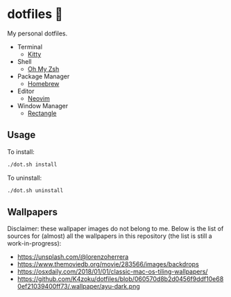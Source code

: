 # dotfiles 📁

My personal dotfiles.

- Terminal
  - [Kitty](https://sw.kovidgoyal.net/kitty/)
- Shell
  - [Oh My Zsh](https://ohmyz.sh/)
- Package Manager
  - [Homebrew](https://brew.sh/)
- Editor
  - [Neovim](https://neovim.io/)
- Window Manager
  - [Rectangle](https://rectangleapp.com/)

## Usage

To install:

```bash
./dot.sh install
```

To uninstall:

```bash
./dot.sh uninstall
```

## Wallpapers

Disclaimer: these wallpaper images do not belong to me. Below is the list of sources for (almost) all the wallpapers in this repository (the list is still a work-in-progress):

- <https://unsplash.com/@lorenzoherrera>
- <https://www.themoviedb.org/movie/283566/images/backdrops>
- <https://osxdaily.com/2018/01/01/classic-mac-os-tiling-wallpapers/>
- <https://github.com/K4zoku/dotfiles/blob/060570d8b2d0456f9ddf10e680ef21039400ff73/.wallpaper/ayu-dark.png>
